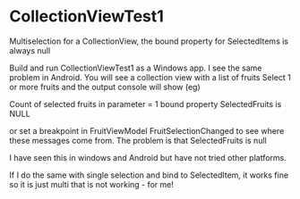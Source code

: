 # CollectionViewTest1
Multiselection for a CollectionView, the bound property for SelectedItems is always null

Build and run CollectionViewTest1 as a Windows app. I see the same problem in Android.
You will see a collection view with a list of fruits
Select 1 or more fruits and the output console will show (eg)

Count of selected fruits in parameter = 1
bound property SelectedFruits is NULL

or set a breakpoint in FruitViewModel FruitSelectionChanged to see where these messages come from.
The problem is that SelectedFruits is null

I have seen this in windows and Android but have not tried other platforms.

If I do the same with single selection and bind to SelectedItem, it works fine so it is just multi that is not working - for me!
